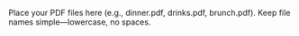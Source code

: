 Place your PDF files here (e.g., dinner.pdf, drinks.pdf, brunch.pdf). Keep file names simple—lowercase, no spaces.
